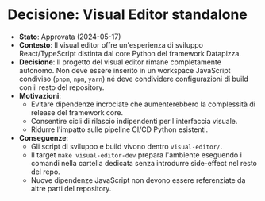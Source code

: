 # Decisione: Visual Editor standalone

- **Stato**: Approvata (2024-05-17)
- **Contesto**: Il visual editor offre un'esperienza di sviluppo React/TypeScript distinta dal core Python del framework Datapizza.
- **Decisione**: Il progetto del visual editor rimane completamente autonomo. Non deve essere inserito in un workspace JavaScript condiviso (`pnpm`, `npm`, `yarn`) né deve condividere configurazioni di build con il resto del repository.
- **Motivazioni**:
  - Evitare dipendenze incrociate che aumenterebbero la complessità di release del framework core.
  - Consentire cicli di rilascio indipendenti per l'interfaccia visuale.
  - Ridurre l'impatto sulle pipeline CI/CD Python esistenti.
- **Conseguenze**:
  - Gli script di sviluppo e build vivono dentro `visual-editor/`.
  - Il target `make visual-editor-dev` prepara l'ambiente eseguendo i comandi nella cartella dedicata senza introdurre side-effect nel resto del repo.
  - Nuove dipendenze JavaScript non devono essere referenziate da altre parti del repository.
